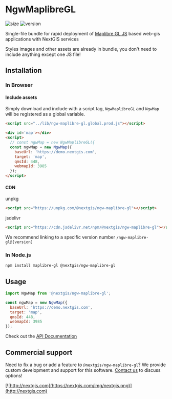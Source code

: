 # NgwMaplibreGL

![size](https://img.shields.io/bundlephobia/minzip/@nextgis/ngw-maplibre-gl) ![version](https://img.shields.io/npm/v/@nextgis/ngw-maplibre-gl)

Single-file bundle for rapid deployment of [Maplibre GL JS](https://maplibre.org/maplibre-gl-js/docs/) based web-gis applications with NextGIS services

Styles images and other assets are already in bundle, you don't need to include anything except one JS file!

## Installation

### In Browser

#### Include assets

Simply download and include with a script tag, `NgwMaplibreGL` and `NgwMap` will be registered as a global variable.

```html
<script src="../lib/ngw-maplibre-gl.global.prod.js"></script>

<div id='map'></div>
<script>
  // const ngwMap = new NgwMaplibreGL({
  const ngwMap = new NgwMap({
    baseUrl: 'https://demo.nextgis.com',
    target: 'map',
    qmsId: 448,
    webmapId: 3985
  });
</script>
```

#### CDN

unpkg

```html
<script src="https://unpkg.com/@nextgis/ngw-maplibre-gl"></script>
```

jsdelivr

```html
<script src="https://cdn.jsdelivr.net/npm/@nextgis/ngw-maplibre-gl"></script>
```

We recommend linking to a specific version number `/ngw-maplibre-gl@[version]`

### In Node.js

```bash
npm install maplibre-gl @nextgis/ngw-maplibre-gl
```

## Usage

```javascript
import NgwMap from '@nextgis/ngw-maplibre-gl';

const ngwMap = new NgwMap({
  baseUrl: 'https://demo.nextgis.com',
  target: 'map',
  qmsId: 448,
  webmapId: 3985
});
```

Check out the [API Documentation](https://code-api.nextgis.com/modules/ngw_maplibre_gl.html)

## Commercial support

Need to fix a bug or add a feature to `@nextgis/ngw-maplibre-gl`? We provide custom development and support for this software. [Contact us](http://nextgis.com/contact/) to discuss options!

[![http://nextgis.com](https://nextgis.com/img/nextgis.png)](http://nextgis.com)
